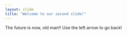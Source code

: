 ```yaml
---
layout: slide
title: "Welcome to our second slide!"
---
```

The future is now, old man!! 
Use the left arrow to go back!


